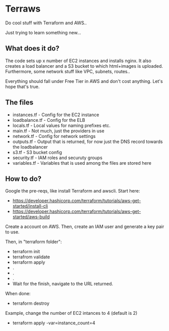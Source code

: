 # Terraws

Do cool stuff with Terraform and AWS..

Just trying to learn something new...


## What does it do?

The code sets up x number of EC2 instances and installs nginx. It also creates a load balancer and a S3 bucket to which html+images is uploaded. Furthermore, some network stuff like VPC, subnets, routes.. 

Everything should fall under Free Tier in AWS and don't cost anything. Let's hope that's true. 

## The files

* instances.tf - Config for the EC2 instance
* loadbalance.tf	- Config for the ELB
* locals.tf - Local values for naming prefixes etc. 
* main.tf - Not much, just the providers in use
* network.tf - Config for network settings
* outputs.tf - Output that is returned, for now just the DNS record towards the loadbalancer
* s3.tf - S3 bucket config
* security.tf - IAM roles and securuty groups
* variables.tf - Variables that is used among the files are stored here

## How to do?

Google the pre-reqs, like install Terraform and awscli. Start here:
* https://developer.hashicorp.com/terraform/tutorials/aws-get-started/install-cli
* https://developer.hashicorp.com/terraform/tutorials/aws-get-started/aws-build
 
Create a account on AWS. Then, create an IAM user and generate a key pair to use. 

Then, in "terraform folder":
* terraform init
* terrafrom validate
* terraform apply
* .
* .
* .
* Wait for the finish, navigate to the URL returned. 

When done:
* terraform destroy

Example, change the number of EC2 intances to 4 (default is 2)
* terraform apply -var=instance_count=4 

